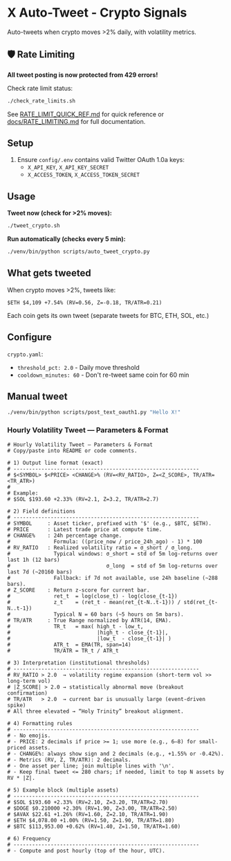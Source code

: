 # X Auto-Tweet - Crypto Signals

Auto-tweets when crypto moves >2% daily, with volatility metrics.

## 🛡️ Rate Limiting

**All tweet posting is now protected from 429 errors!**

Check rate limit status:
```bash
./check_rate_limits.sh
```

See [RATE_LIMIT_QUICK_REF.md](../RATE_LIMIT_QUICK_REF.md) for quick reference or [docs/RATE_LIMITING.md](RATE_LIMITING.md) for full documentation.

## Setup

1. Ensure `config/.env` contains valid Twitter OAuth 1.0a keys:
   - `X_API_KEY`, `X_API_KEY_SECRET`
   - `X_ACCESS_TOKEN`, `X_ACCESS_TOKEN_SECRET`

## Usage

**Tweet now (check for >2% moves):**
```bash
./tweet_crypto.sh
```

**Run automatically (checks every 5 min):**
```bash
./venv/bin/python scripts/auto_tweet_crypto.py
```

## What gets tweeted

When crypto moves >2%, tweets like:

```
$ETH $4,109 +7.54% (RV=0.56, Z=-0.18, TR/ATR=0.21)
```

Each coin gets its own tweet (separate tweets for BTC, ETH, SOL, etc.)

## Configure

`crypto.yaml`:
- `threshold_pct: 2.0` - Daily move threshold
- `cooldown_minutes: 60` - Don't re-tweet same coin for 60 min

## Manual tweet

```bash
./venv/bin/python scripts/post_text_oauth1.py "Hello X!"
```


### Hourly Volatility Tweet — Parameters & Format

```
# Hourly Volatility Tweet — Parameters & Format
# Copy/paste into README or code comments.

# 1) Output line format (exact)
# ------------------------------------------------------------
# $<SYMBOL> $<PRICE> <CHANGE>% (RV=<RV_RATIO>, Z=<Z_SCORE>, TR/ATR=<TR_ATR>)
#
# Example:
# $SOL $193.60 +2.33% (RV=2.1, Z=3.2, TR/ATR=2.7)

# 2) Field definitions
# ------------------------------------------------------------
# SYMBOL     : Asset ticker, prefixed with '$' (e.g., $BTC, $ETH).
# PRICE      : Latest trade price at compute time.
# CHANGE%    : 24h percentage change.
#              Formula: ((price_now / price_24h_ago) - 1) * 100
# RV_RATIO   : Realized volatility ratio = σ_short / σ_long.
#              Typical windows: σ_short = std of 5m log-returns over last 1h (12 bars)
#                               σ_long  = std of 5m log-returns over last 7d (~20160 bars)
#              Fallback: if 7d not available, use 24h baseline (~288 bars).
# Z_SCORE    : Return z-score for current bar.
#              ret_t  = log(close_t) - log(close_{t-1})
#              z_t    = (ret_t - mean(ret_{t-N..t-1})) / std(ret_{t-N..t-1})
#              Typical N = 60 bars (~5 hours on 5m bars).
# TR/ATR     : True Range normalized by ATR(14, EMA).
#              TR_t   = max( high_t - low_t,
#                            |high_t - close_{t-1}|,
#                            |low_t  - close_{t-1}| )
#              ATR_t  = EMA(TR, span=14)
#              TR/ATR = TR_t / ATR_t

# 3) Interpretation (institutional thresholds)
# ------------------------------------------------------------
# RV_RATIO > 2.0  → volatility regime expansion (short-term vol >> long-term vol)
# |Z_SCORE| > 2.0 → statistically abnormal move (breakout confirmation)
# TR/ATR   > 2.0  → current bar is unusually large (event-driven spike)
# All three elevated → “Holy Trinity” breakout alignment.

# 4) Formatting rules
# ------------------------------------------------------------
# - No emojis.
# - PRICE: 2 decimals if price >= 1; use more (e.g., 6–8) for small-priced assets.
# - CHANGE%: always show sign and 2 decimals (e.g., +1.55% or -0.42%).
# - Metrics (RV, Z, TR/ATR): 2 decimals.
# - One asset per line; join multiple lines with '\n'.
# - Keep final tweet <= 280 chars; if needed, limit to top N assets by RV * |Z|.

# 5) Example block (multiple assets)
# ------------------------------------------------------------
# $SOL $193.60 +2.33% (RV=2.10, Z=3.20, TR/ATR=2.70)
# $DOGE $0.210000 +2.30% (RV=1.90, Z=3.00, TR/ATR=2.50)
# $AVAX $22.61 +1.26% (RV=1.60, Z=2.10, TR/ATR=1.90)
# $ETH $4,078.00 +1.00% (RV=1.50, Z=1.90, TR/ATR=1.80)
# $BTC $113,953.00 +0.62% (RV=1.40, Z=1.50, TR/ATR=1.60)

# 6) Frequency
# ------------------------------------------------------------
# - Compute and post hourly (top of the hour, UTC).
```
